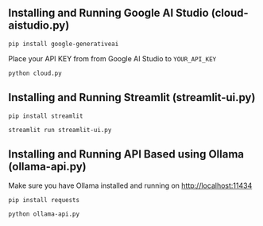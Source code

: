 ## Installing and Running Google AI Studio (cloud-aistudio.py)

```
pip install google-generativeai
```

Place your API KEY from from Google AI Studio to `YOUR_API_KEY`

```
python cloud.py
```

## Installing and Running Streamlit (streamlit-ui.py)

```
pip install streamlit
```

```
streamlit run streamlit-ui.py
```

## Installing and Running API Based using Ollama (ollama-api.py)

Make sure you have Ollama installed and running on [http://localhost:11434](http://localhost:11434)

```
pip install requests
```

```
python ollama-api.py
```
